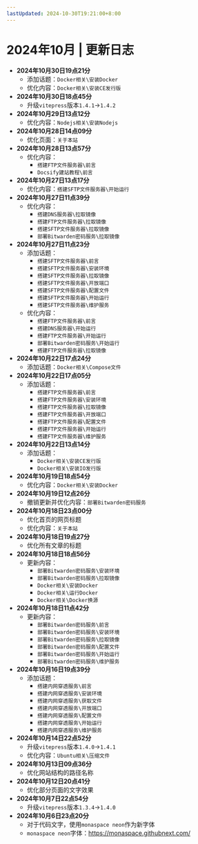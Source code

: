 ```yaml
---
lastUpdated: 2024-10-30T19:21:00+8:00
---
```


# 2024年10月 | 更新日志

- **2024年10月30日19点21分**
  - 添加话题：`Docker相关\安装Docker`
  - 优化内容：`Docker相关\安装CE发行版`
- **2024年10月30日18点45分**
  - 升级`vitepress`版本`1.4.1`->`1.4.2`
- **2024年10月29日13点12分**
  - 优化内容：`Nodejs相关\安装Nodejs`
- **2024年10月28日14点09分**
  - 优化页面：`关于本站`
- **2024年10月28日13点57分**
  - 优化内容：
    - `搭建FTP文件服务器\前言`
    - `Docsify建站教程\前言`
- **2024年10月27日13点17分**
  - 优化内容：`搭建SFTP文件服务器\开始运行`
- **2024年10月27日11点39分**
  - 优化内容：
    - `搭建DNS服务器\拉取镜像`
    - `搭建FTP文件服务器\拉取镜像`
    - `搭建SFTP文件服务器\拉取镜像`
    - `部署Bitwarden密码服务\拉取镜像`
- **2024年10月27日11点23分**
  - 添加话题：
    - `搭建SFTP文件服务器\前言`
    - `搭建SFTP文件服务器\安装环境`
    - `搭建SFTP文件服务器\拉取镜像`
    - `搭建SFTP文件服务器\开放端口`
    - `搭建SFTP文件服务器\配置文件`
    - `搭建SFTP文件服务器\开始运行`
    - `搭建SFTP文件服务器\维护服务`
  - 优化内容：
    - `搭建FTP文件服务器\前言`
    - `搭建DNS服务器\开始运行`
    - `搭建FTP文件服务器\开始运行`
    - `部署Bitwarden密码服务\开始运行`
    - `搭建FTP文件服务器\拉取镜像`
- **2024年10月22日17点24分**
  - 添加话题：`Docker相关\Compose文件`
- **2024年10月22日17点05分**
  - 添加话题：
    - `搭建FTP文件服务器\前言`
    - `搭建FTP文件服务器\安装环境`
    - `搭建FTP文件服务器\拉取镜像`
    - `搭建FTP文件服务器\开放端口`
    - `搭建FTP文件服务器\配置文件`
    - `搭建FTP文件服务器\开始运行`
    - `搭建FTP文件服务器\维护服务`
- **2024年10月22日13点14分**
  - 添加话题：
    - `Docker相关\安装CE发行版`
    - `Docker相关\安装IO发行版`
- **2024年10月19日18点54分**
  - 优化内容：`Docker相关\安装Docker`
- **2024年10月19日12点26分**
  - 撤销更新并优化内容：`部署Bitwarden密码服务`
- **2024年10月18日23点00分**
  - 优化首页的网页标题
  - 优化内容：`关于本站`
- **2024年10月18日19点27分**
  - 优化所有文章的标题
- **2024年10月18日18点56分**
  - 更新内容：
    - `部署Bitwarden密码服务\安装环境`
    - `部署Bitwarden密码服务\拉取镜像`
    - `Docker相关\安装Docker`
    - `Docker相关\运行Docker`
    - `Docker相关\Docker换源`
- **2024年10月18日11点42分**
  - 更新内容：
    - `部署Bitwarden密码服务\前言`
    - `部署Bitwarden密码服务\安装环境`
    - `部署Bitwarden密码服务\拉取镜像`
    - `部署Bitwarden密码服务\配置文件`
    - `部署Bitwarden密码服务\开始运行`
    - `部署Bitwarden密码服务\维护服务`
- **2024年10月16日19点39分**
  - 添加话题：
    - `搭建内网穿透服务\前言`
    - `搭建内网穿透服务\安装环境`
    - `搭建内网穿透服务\获取文件`
    - `搭建内网穿透服务\开放端口`
    - `搭建内网穿透服务\配置文件`
    - `搭建内网穿透服务\开始运行`
    - `搭建内网穿透服务\维护服务`
- **2024年10月14日22点52分**
  - 升级`vitepress`版本`1.4.0`->`1.4.1`
  - 优化内容：`Ubuntu相关\压缩文件`
- **2024年10月13日09点36分**
  - 优化网站结构的路径名称
- **2024年10月12日20点41分**
  - 优化部分页面的文字效果
- **2024年10月7日22点54分**
  - 升级`vitepress`版本`1.3.4`->`1.4.0`
- **2024年10月6日23点20分**
  - 对于代码文字，使用`monaspace neon`作为新字体
  - `monaspace neon`字体：<https://monaspace.githubnext.com/>
